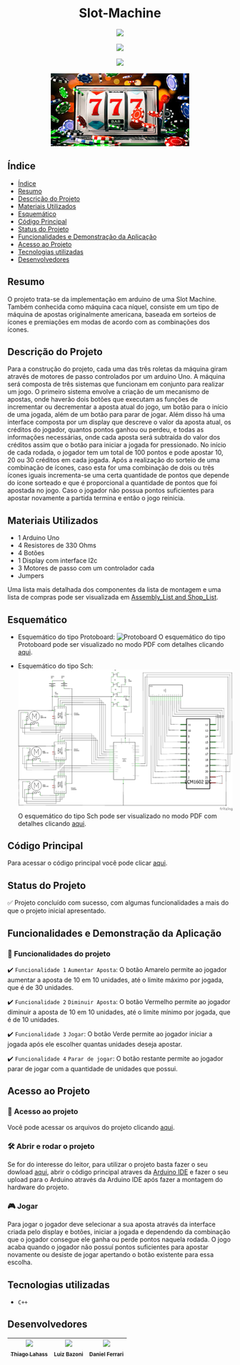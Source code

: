 <h1 align="center"> Slot-Machine </h1>
<p align="center">
<img src="http://img.shields.io/static/v1?label=VERSAO&message=v0.0.0&color=blue&style=for-the-badge"/>
</p>
<p align="center">
<img src="http://img.shields.io/static/v1?label=code_quality&message=C-Plus-Plus&color=res&style=for-the-badge"/>
</p>
<p align="center">
<img src="http://img.shields.io/static/v1?label=STATUS&message=CONCLUIDO&color=GREEN&style=for-the-badge"/>
</p>


<div align="center">

![jackpot](https://github.com/ThiagoLahass/Slot-Machine/blob/main/images.jpg)

  </div>

## Índice 

* [Índice](#índice)
* [Resumo](#resumo)
* [Descrição do Projeto](#descrição-do-projeto)
* [Materiais Utilizados](#materiais-utilizados)
* [Esquemático](#esquemático)
* [Código Principal](#código-principal)
* [Status do Projeto](#status-do-projeto)
* [Funcionalidades e Demonstração da Aplicação](#funcionalidades-e-demonstração-da-aplicação)
* [Acesso ao Projeto](#acesso-ao-projeto)
* [Tecnologias utilizadas](#tecnologias-utilizadas)
* [Desenvolvedores](#desenvolvedores)

## Resumo
O projeto trata-se da implementação em arduino de uma Slot Machine. Também conhecida como máquina caca níquel,
consiste em um tipo de máquina de apostas originalmente americana, baseada em sorteios de ícones e premiações em modas de acordo
com as combinações dos ícones.


## Descrição do Projeto
Para a construção do projeto, cada uma das três roletas da máquina giram através de motores de passo controlados por um arduino Uno.
A máquina será composta de três sistemas que funcionam em conjunto para realizar um jogo. 
  O primeiro sistema envolve a criação de um mecanismo de apostas, onde haverão dois botões
que executam as funções de incrementar ou decrementar a aposta atual do jogo,
um botão para o início de uma jogada, além de um botão para parar de jogar.
Além disso há uma interface composta por um display que descreve o valor da aposta atual, os créditos do jogador,
quantos pontos ganhou ou perdeu, e todas as informações necessárias, onde cada aposta será subtraída
do valor dos créditos assim que o botão para iniciar a jogada for pressionado. 
No início de cada rodada, o jogador tem um total de 100 pontos e pode apostar 10, 20 ou 30 créditos em cada jogada. 
Após a realização do sorteio de uma combinação de ícones, caso esta for uma combinação de dois ou três ícones iguais
incrementa-se uma certa quantidade de pontos que depende do ícone sorteado e que é proporcional a quantidade de pontos
que foi apostada no jogo. Caso o jogador não possua pontos suficientes para apostar novamente a partida termina e então o jogo reinicia.

## Materiais Utilizados
- 1 Arduino Uno
- 4 Resistores de 330 Ohms
- 4 Botões
- 1 Display com interface I2c
- 3 Motores de passo com um controlador cada
- Jumpers

Uma lista mais detalhada dos componentes da lista de montagem e uma lista de compras pode ser visualizada em [Assembly_List and Shop_List](https://github.com/ThiagoLahass/Slot-Machine/blob/a0ea7bf2068887c38113c2a058592477896dc8e3/Assembly_List%20and%20Shop_List.pdf).

## Esquemático
- Esquemático do tipo Protoboard:
![Protoboard](https://github.com/ThiagoLahass/Slot-Machine/blob/5069eec2d1cbcad05709c2492b4839804c380e83/Esquem%C3%A1tico_Slot_Machine_Protoboard_PNG.png)
O esquemático do tipo Protoboard pode ser visualizado no modo PDF com detalhes clicando [aqui](https://github.com/ThiagoLahass/Slot-Machine/blob/18c0d1bffff9e353bf9844c5974f0088e7d56d39/Esquem%C3%A1tico_Slot_Machine_Esquem%C3%A1tico_PDF.pdf).

- Esquemático do tipo Sch:
![Sch](https://github.com/ThiagoLahass/Slot-Machine/blob/d3734365f69682db6cf6428c0c01ca5cf634070e/Esquem%C3%A1tico_Slot_Machine_Esquem%C3%A1ticoPNG.png)
O esquemático do tipo Sch pode ser visualizado no modo PDF com detalhes clicando [aqui](https://github.com/ThiagoLahass/Slot-Machine/blob/51826cee8dc01f87b5628d1e684ba7f4e3b7fb9c/Esquem%C3%A1tico_Slot_Machine_Esquem%C3%A1tico_PDF.pdf).

## Código Principal
Para acessar o código principal você pode clicar [aqui](https://github.com/ThiagoLahass/Slot-Machine/blob/main/Slot%20Machine.ino).

## Status do Projeto
  :white_check_mark: Projeto concluído com sucesso, com algumas funcionalidades a mais do que o projeto inicial apresentado.

## Funcionalidades e Demonstração da Aplicação
### :hammer: Funcionalidades do projeto

✔️ `Funcionalidade 1` `Aumentar Aposta`:   O botão Amarelo permite ao jogador aumentar a aposta de 10 em 10 unidades, até o limite máximo por jogada, que é de 30 unidades.
 
✔️ `Funcionalidade 2` `Diminuir Aposta`:   O botão Vermelho permite ao jogador diminuir a aposta de 10 em 10 unidades, até o limite mínimo por jogada, que é de 10 unidades.
 
✔️ `Funcionalidade 3` `Jogar`:             O botão Verde permite ao jogador iniciar a jogada após ele escolher quantas unidades deseja apostar.

✔️ `Funcionalidade 4` `Parar de jogar`:    O botão restante permite ao jogador parar de jogar com a quantidade de unidades que possui.

## Acesso ao Projeto
### 📁 Acesso ao projeto
 Você pode acessar os arquivos do projeto clicando [aqui](https://github.com/ThiagoLahass/Slot-Machine.git).

### 🛠️ Abrir e rodar o projeto

Se for do interesse do leitor, para utilizar o projeto basta fazer o seu dowload [aqui](https://github.com/ThiagoLahass/Slot-Machine.git), abrir o código principal atraves da [Arduino IDE](https://www.arduino.cc/en/software) e fazer o seu upload para o Arduino através da Arduino IDE após fazer a montagem do hardware do projeto.

### :video_game: Jogar

Para jogar o jogador deve selecionar a sua aposta através da interface criada pelo display e botões, iniciar a jogada e dependendo da combinação
que o jogador consegue ele ganha ou perde pontos naquela rodada. O jogo acaba quando o jogador não possuí pontos suficientes para apostar novamente ou desiste de jogar apertando
o botão existente para essa escolha.

## Tecnologias utilizadas

- ``C++``

## Desenvolvedores

| [<img src="https://avatars.githubusercontent.com/u/91209141?s=400&u=a6853a4dc0b54f8347d0b85f4a0b56c725dc1b3a&v=4" width=115><br><sub>Thiago Lahass</sub>](https://github.com/ThiagoLahass) | <img src="https://user-images.githubusercontent.com/91209141/158442505-09560fe5-5c19-4fa0-9b4a-9a45edb1507a.jpg" width=115><br><sub>Luiz Bazoni</sub> | <img src="https://user-images.githubusercontent.com/91209141/158442548-22e4ecff-242a-4841-819c-e7ffa72a0543.jpg" width=115><br><sub>Daniel Ferrari</sub> |
| :---: | :---: | :---: |
